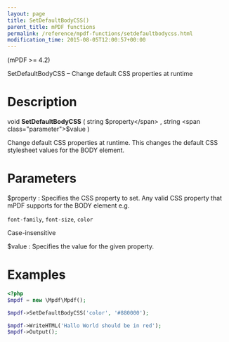```yaml
---
layout: page
title: SetDefaultBodyCSS()
parent_title: mPDF functions
permalink: /reference/mpdf-functions/setdefaultbodycss.html
modification_time: 2015-08-05T12:00:57+00:00
---
```


(mPDF >= 4.2)

SetDefaultBodyCSS – Change default CSS properties at runtime

# Description

void **SetDefaultBodyCSS** ( string <span class="parameter">$property</span> , string <span class="parameter">$value</span> )

Change default CSS properties at runtime. This changes the default CSS stylesheet values for the BODY element.

# Parameters

<span class="parameter">$property</span>
: Specifies the CSS property to set. Any valid CSS property that mPDF supports for the BODY element e.g.
  
  `font-family`, `font-size`, `color`
  
  Case-insensitive
  
<span class="parameter">$value</span>
: Specifies the value for the given property.

# Examples

```php
<?php
$mpdf = new \Mpdf\Mpdf();

$mpdf->SetDefaultBodyCSS('color', '#880000');

$mpdf->WriteHTML('Hallo World should be in red');
$mpdf->Output();

```

